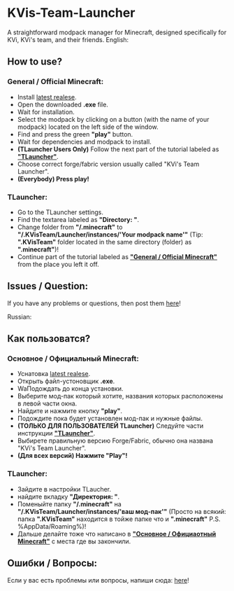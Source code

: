 # KVis-Team-Launcher
A straightforward modpack manager for Minecraft, designed specifically for KVi, KVi's team, and their friends.
English:
## How to use?
### General / Official Minecraft:
 - Install [latest realese](https://github.com/KViEternal/KVis-Team-Launcher/releases).
 - Open the downloaded **.exe** file.
 - Wait for installation.
 - Select the modpack by clicking on a button (with the name of your modpack) located on the left side of the window.
 - Find and press the green **"play"** button.
 - Wait for dependencies and modpack to install.
 - **(TLauncher Users Only)** Follow the next part of the tutorial labeled as **["TLauncher"](https://github.com/KViEternal/KVis-Team-Launcher/tree/main?tab=readme-ov-file#tlauncher)**.
 - Choose correct forge/fabric version usually called "KVi's Team Launcher".
 - **(Everybody) Press play!** 
### TLauncher:
 - Go to the TLauncher settings.
 - Find the textarea labeled as **"Directory: "**.
 - Change folder from **"/.minecraft"** to **"/.KVisTeam/Launcher/instances/'Your modpack name'"** (Tip: **".KVisTeam"** folder located in the same directory (folder) as **".minecraft"**)!
 - Continue part of the tutorial labeled as **["General / Official Minecraft"](https://github.com/KViEternal/KVis-Team-Launcher/tree/main?tab=readme-ov-file#general--official-minecraft)** from the place you left it off.
## Issues / Question:
If you have any problems or questions, then post them [here](https://github.com/KViEternal/KVis-Team-Launcher/issues)!

Russian:
## Как пользоватся?
### Основное / Официальный Minecraft:
 - Уснатовка [latest realese](https://github.com/KViEternal/KVis-Team-Launcher/releases).
 - Открыть файл-устоновщик **.exe**.
 - WaПодождать до конца установки.
 - Выберите мод-пак который хотите, названия которых расположены в левой части окна.
 - Найдите и нажмите кнопку **"play"**.
 - Подождите пока будет установлен мод-пак и нужные файлы.
 - **(ТОЛЬКО ДЛЯ ПОЛЬЗОВАТЕЛЕЙ TLauncher)** Следуйте части инструкции **["TLauncher"](https://github.com/KViEternal/KVis-Team-Launcher/tree/main?tab=readme-ov-file#tlauncher)**.
 - Выбирете правильную версию Forge/Fabric, обычно она названа "KVi's Team Launcher".
 - **(Для всех версий) Нажмите "Play"!** 
### TLauncher:
 - Зайдите в настройки TLaucher.
 - найдите вкладку **"Директория: "**.
 - Поменыйте папку **"/.minecraft"** на **"/.KVisTeam/Launcher/instances/'ваш мод-пак'"** (Просто на всякий: папка **".KVisTeam"** находится в тойже папке что и **".minecraft"**  P.S. %AppData/Roaming%)!
 - Дальше делайте тоже что написано в **["Основное / Официаотный Minecraft"](https://github.com/KViEternal/KVis-Team-Launcher/tree/main?tab=readme-ov-file#general--official-minecraft)** с места где вы закончили.
## Ошибки / Вопросы:
Если у вас есть проблемы или вопросы, напиши сюда: [here](https://github.com/KViEternal/KVis-Team-Launcher/issues)!
